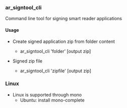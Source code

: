 ### ar_signtool_cli

Command line tool for signing smart reader applications

#### Usage

- Create signed application zip from folder content
  - ar_signtool_cli 'folder' [output zip]

- Signed zip file
  - ar_signtool_cli 'zipfile' [output zip]

### Linux

- Linux is supported through mono
  - Ubuntu: install mono-complete
